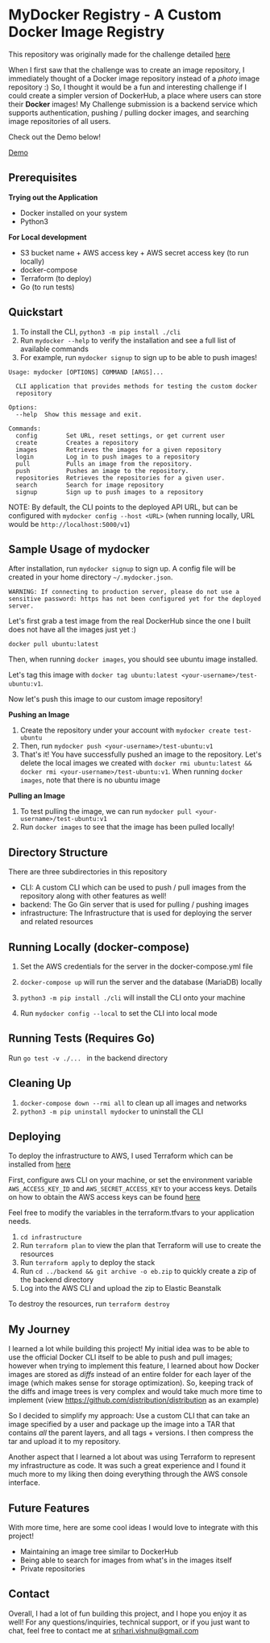 # MyDocker Registry - A Custom Docker Image Registry
This repository was originally made for the challenge detailed [here](https://docs.google.com/document/d/1eg3sJTOwtyFhDopKedRD6142CFkDfWp1QvRKXNTPIOc/edit)

When I first saw that the challenge was to create an image repository, I immediately thought of a Docker image repository instead of a *photo* image repository :) So, I thought it would be a fun and interesting challenge if I could create a simpler version of DockerHub, a place where users can store their **Docker** images! My Challenge submission is a backend service which supports authentication, pushing / pulling docker images, and searching image repositories of all users.

Check out the Demo below!
 
[Demo](https://youtu.be/AfQ6J68ulXk)

## Prerequisites

**Trying out the Application**
- Docker installed on your system
- Python3 

**For Local development**
- S3 bucket name + AWS access key + AWS secret access key (to run locally)
- docker-compose
- Terraform (to deploy)
- Go (to run tests)


## Quickstart
1. To install the CLI, `python3 -m pip install ./cli`
2. Run `mydocker --help` to verify the installation and see a full list of available commands
3. For example, run `mydocker signup` to sign up to be able to push images!


```
Usage: mydocker [OPTIONS] COMMAND [ARGS]...

  CLI application that provides methods for testing the custom docker
  repository

Options:
  --help  Show this message and exit.

Commands:
  config        Set URL, reset settings, or get current user
  create        Creates a repository
  images        Retrieves the images for a given repository
  login         Log in to push images to a repository
  pull          Pulls an image from the repository.
  push          Pushes an image to the repository.
  repositories  Retrieves the repositories for a given user.
  search        Search for image repository
  signup        Sign up to push images to a repository
```

NOTE:
By default, the CLI points to the deployed API URL, but can be configured with `mydocker config --host <URL>` (when running locally, URL would be `http://localhost:5000/v1`)

## Sample Usage of mydocker
After installation, run `mydocker signup` to sign up. A config file will be created in your home directory `~/.mydocker.json`. 
```
WARNING: If connecting to production server, please do not use a sensitive password: https has not been configured yet for the deployed server.
```

Let's first grab a test image from the real DockerHub since the one I built does not have all the images just yet :)

`docker pull ubuntu:latest`

Then, when running `docker images`, you should see ubuntu image installed.

Let's tag this image with `docker tag ubuntu:latest <your-username>/test-ubuntu:v1`.

Now let's push this image to our custom image repository!

**Pushing an Image**
1. Create the repository under your account with `mydocker create test-ubuntu`
2. Then, run `mydocker push <your-username>/test-ubuntu:v1`
3. That's it! You have successfully pushed an image to the repository. Let's delete the local images we created with `docker rmi ubuntu:latest && docker rmi <your-username>/test-ubuntu:v1`. When running `docker images`, note that there is no ubuntu image

**Pulling an Image**
1. To test pulling the image, we can run `mydocker pull <your-username>/test-ubuntu:v1`
2. Run `docker images` to see that the image has been pulled locally!


## Directory Structure

There are three subdirectories in this repository
- CLI: A custom CLI which can be used to push / pull images from the repository along with other features as well!
- backend: The Go Gin server that is used for pulling / pushing images 
- infrastructure: The Infrastructure that is used for deploying the server and related resources


## Running Locally (docker-compose)

1. Set the AWS credentials for the server in the docker-compose.yml file
2. `docker-compose up` will run the server and the database (MariaDB) locally

3. `python3 -m pip install ./cli` will install the CLI onto your machine
4. Run `mydocker config --local` to set the CLI into local mode

## Running Tests (Requires Go)

Run `go test -v ./... ` in the backend directory

## Cleaning Up
1. `docker-compose down --rmi all` to clean up all images and networks
2. `python3 -m pip uninstall mydocker` to uninstall the CLI

## Deploying
To deploy the infrastructure to AWS, I used Terraform which can be installed from [here](https://learn.hashicorp.com/tutorials/terraform/install-cli)

First, configure aws CLI on your machine, or set the environment variable `AWS_ACCESS_KEY_ID` and `AWS_SECRET_ACCESS_KEY` to your access keys. Details on how to obtain the AWS access keys can be found [here](https://docs.aws.amazon.com/powershell/latest/userguide/pstools-appendix-sign-up.html)

Feel free to modify the variables in the terraform.tfvars to your application needs.

1. `cd infrastructure`
2. Run `terraform plan` to view the plan that Terraform will use to create the resources
3. Run `terraform apply` to deploy the stack
4. Run `cd ../backend && git archive -o eb.zip` to quickly create a zip of the backend directory
5. Log into the AWS CLI and upload the zip to Elastic Beanstalk

To destroy the resources, run `terraform destroy`

## My Journey

I learned a lot while building this project! My initial idea was to be able to use the official Docker CLI itself to be able to push and pull images; however when trying to implement this feature, I learned about how Docker images are stored as *diffs* instead of an entire folder for each layer of the image (which makes sense for storage optimization). So, keeping track of the diffs and image trees is very complex and would take much more time to implement (view https://github.com/distribution/distribution as an example)

So I decided to simplify my approach: Use a custom CLI that can take an image specified by a user and package up the image into a TAR that contains *all* the parent layers, and all tags + versions. I then compress the tar and upload it to my repository.


Another aspect that I learned a lot about was using Terraform to represent my infrastructure as code. It was such a great experience and I found it much more to my liking then doing everything through the AWS console interface.

## Future Features

With more time, here are some cool ideas I would love to integrate with this project!

- Maintaining an image tree similar to DockerHub
- Being able to search for images from what's in the images itself
- Private repositories

## Contact
Overall, I had a lot of fun building this project, and I hope you enjoy it as well! For any questions/inquiries, technical support, or if you just want to chat, feel free to contact me at srihari.vishnu@gmail.com

